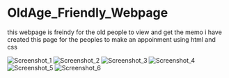 # OldAge_Friendly_Webpage
this webpage is freindy for the old people to view and get the memo 
i have created this page for the peoples to make an appoinment using html and css 

![Screenshot_1](https://user-images.githubusercontent.com/101803091/205642011-e124fc7d-c351-44c3-8ab8-a6a65a8d8d10.png)
![Screenshot_2](https://user-images.githubusercontent.com/101803091/205642017-fa76ca04-dfed-4aeb-800b-e4b56f62bf34.png)
![Screenshot_3](https://user-images.githubusercontent.com/101803091/205642018-19c45472-bda7-4d08-b689-18d7668a2573.png)
![Screenshot_4](https://user-images.githubusercontent.com/101803091/205642026-ea188cde-b69a-4f5d-aca8-258dbb389140.png)
![Screenshot_5](https://user-images.githubusercontent.com/101803091/205642027-bfcda24f-3764-444b-9172-890e8d34d559.png)
![Screenshot_6](https://user-images.githubusercontent.com/101803091/205642030-5edac05f-ed69-458e-ae2c-c149a248004a.png)
